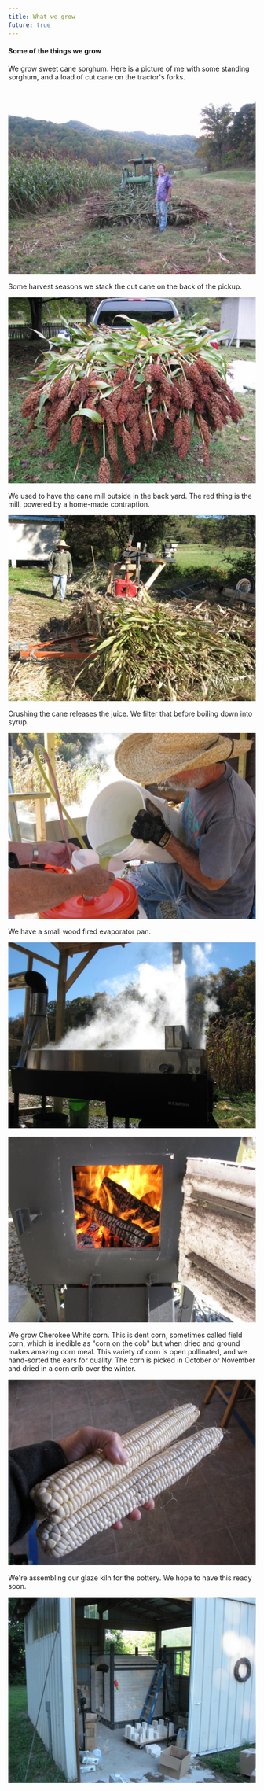 ```yaml
---
title: What we grow
future: true
---
```


#### Some of the things we grow

We grow sweet cane sorghum. Here is a picture of me with some standing sorghum, and a load of cut cane on the tractor's forks.

![](/tom_sorghum_2014_small.jpg)


Some harvest seasons we stack the cut cane on the back of the pickup.

![](/sorghum_truck_2014_small.jpg)

We used to have the cane mill outside in the back yard. The red thing is the mill, powered by a home-made contraption.

![](/mill_bagasse_2015_small.jpg)

Crushing the cane releases the juice. We filter that before boiling down into syrup.

![](/sorghum_juice_2014_small.jpg)

We have a small wood fired evaporator pan.

![](/evaporator_2014_small.jpg)

![](/fire_box_2014_small.jpg)

We grow Cherokee White corn. This is dent corn, sometimes called field corn, which is inedible as "corn on the cob" but when dried and ground makes amazing corn meal. This variety of corn is open pollinated, and we hand-sorted the ears for quality. The corn is picked in October or November and dried in a corn crib over the winter. 

![](/cherokee_white_corn_2014_small.jpg)

We're assembling our glaze kiln for the pottery. We hope to have this ready soon.

![](/kiln_construction_small.jpg)

